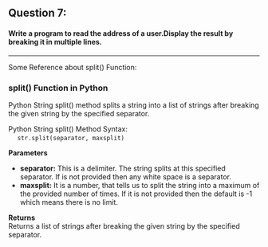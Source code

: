 ## Question 7:
#### **Write a program to read the address of a user.Display the result by breaking it in multiple lines.**

***
Some Reference about split() Function:
### split() Function in Python

Python String split() method splits a string into a list of strings after breaking the given string by the specified separator.

Python String split() Method Syntax:</br>
&ensp;&ensp; ```str.split(separator, maxsplit)```

**Parameters**

* **separator:** This is a delimiter. The string splits at this specified separator. If is not provided then any white space is a separator.
* **maxsplit:** It is a number, that tells us to split the string into a maximum of the provided number of times. If it is not provided then the default is -1 which means there is no limit.

**Returns**<br>
Returns a list of strings after breaking the given string by the specified separator.




